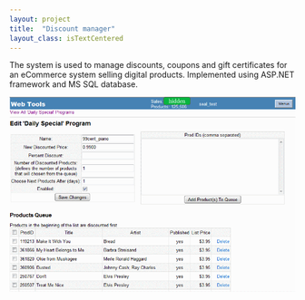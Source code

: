 ```yaml
---
layout: project
title:  "Discount manager"
layout_class: isTextCentered
---
```


The system is used to manage discounts, coupons and gift certificates for an eCommerce system selling digital products. Implemented using ASP.NET framework and MS SQL database.

<img src='/image/projects/discount_manager.png' alt='Discount system' class='isMax100PercentWide hasBorderShade90'>
